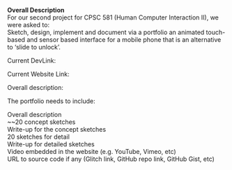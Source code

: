 **Overall Description**    
For our second project for CPSC 581 (Human Computer Interaction II), we were asked to:  
Sketch, design, implement and document via a portfolio an animated touch-based and sensor based interface for a mobile phone that is an alternative to ‘slide to unlock’.  

Current DevLink: 

Current Website Link: 

Overall description: 

The portfolio needs to include:

Overall description  
~~20 concept sketches  
Write-up for the concept sketches  
20 sketches for detail  
Write-up for detailed sketches  
Video embedded in the website (e.g. YouTube, Vimeo, etc)  
URL to source code if any (Glitch link, GitHub repo link, GitHub Gist, etc)
